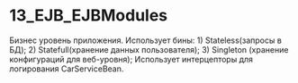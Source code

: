 13_EJB_EJBModules
=================
Бизнес уровень приложения.
Использует бины: 1) Stateless(запросы в БД); 2) Statefull(хранение данных пользователя); 3) Singleton (хранение конфигураций для веб-уровня);
Использует интерцепторы для логирования CarServiceBean.

